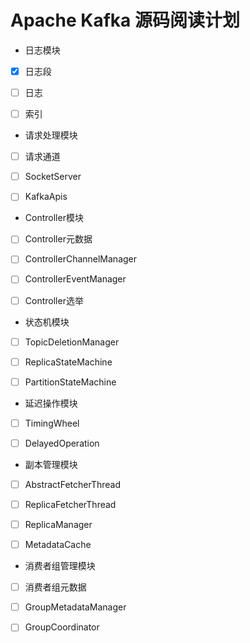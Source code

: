 Apache Kafka 源码阅读计划
=================

- 日志模块
-[x] 日志段

-[ ] 日志

-[ ] 索引

- 请求处理模块
-[ ] 请求通道

-[ ] SocketServer

-[ ] KafkaApis

- Controller模块
-[ ] Controller元数据

-[ ] ControllerChannelManager

-[ ] ControllerEventManager

-[ ] Controller选举

- 状态机模块
-[ ] TopicDeletionManager

-[ ] ReplicaStateMachine

-[ ] PartitionStateMachine

- 延迟操作模块
-[ ] TimingWheel

-[ ] DelayedOperation

- 副本管理模块
-[ ] AbstractFetcherThread

-[ ] ReplicaFetcherThread

-[ ] ReplicaManager

-[ ] MetadataCache

- 消费者组管理模块
-[ ] 消费者组元数据

-[ ] GroupMetadataManager

-[ ] GroupCoordinator

